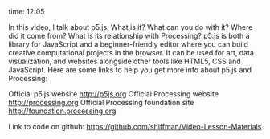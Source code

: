 time: 12:05


In this video, I talk about p5.js. What is it? What can you do with it? Where did it come from? What is its relationship with Processing? p5.js is both a library for JavaScript and a beginner-friendly editor where you can build creative computational projects in the browser. It can be used for art, data visualization, and websites alongside other tools like HTML5, CSS and JavaScript. Here are some links to help you get more info about p5.js and Processing:

Official p5.js website http://p5js.org
Official Processing website http://processing.org
Official Processing foundation site http://foundation.processing.org

Link to code on github: https://github.com/shiffman/Video-Lesson-Materials